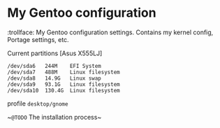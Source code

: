 # My Gentoo configuration

:trollface: My Gentoo configuration settings. Contains my kernel config, Portage settings, etc.

Current partitions [Asus X555LJ]
```
/dev/sda6   244M    EFI System
/dev/sda7   488M    Linux filesystem
/dev/sda8   14.9G   Linux swap
/dev/sda9   93.1G   Linux filesystem
/dev/sda10  130.4G  Linux filesystem
```

profile `desktop/gnome`

~`@TODO` The installation process~

